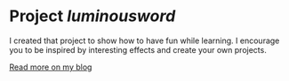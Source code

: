 <h1>Project <em>luminousword</em> </h1>
<p>I created that project to show how to have fun while learning. I encourage you to be inspired by interesting effects and create your own projects.</p>
<a href="https://foundbycode.dev/wild-west-by-css/">Read more on my blog</a>
